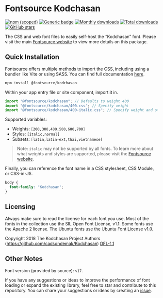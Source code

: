 # Fontsource Kodchasan

[![npm (scoped)](https://img.shields.io/npm/v/@fontsource/kodchasan?color=brightgreen)](https://www.npmjs.com/package/@fontsource/kodchasan) [![Generic badge](https://img.shields.io/badge/fontsource-passing-brightgreen)](https://github.com/fontsource/fontsource) [![Monthly downloads](https://badgen.net/npm/dm/@fontsource/kodchasan)](https://github.com/fontsource/fontsource) [![Total downloads](https://badgen.net/npm/dt/@fontsource/kodchasan)](https://github.com/fontsource/fontsource) [![GitHub stars](https://img.shields.io/github/stars/fontsource/fontsource.svg?style=social&label=Star)](https://github.com/fontsource/fontsource/stargazers)

The CSS and web font files to easily self-host the “Kodchasan” font. Please visit the main [Fontsource website](https://fontsource.org/fonts/kodchasan) to view more details on this package.

## Quick Installation

Fontsource offers multiple methods to import the CSS, including using a bundler like Vite or using SASS. You can find full documentation [here](https://fontsource.org/docs/getting-started/introduction).

```javascript
npm install @fontsource/kodchasan
```

Within your app entry file or site component, import it in.

```javascript
import "@fontsource/kodchasan"; // Defaults to weight 400
import "@fontsource/kodchasan/400.css"; // Specify weight
import "@fontsource/kodchasan/400-italic.css"; // Specify weight and style
```

Supported variables:
- Weights: `[200,300,400,500,600,700]`
- Styles: `[italic,normal]`
- Subsets: `[latin,latin-ext,thai,vietnamese]`

> Note: `italic` may not be supported by all fonts. To learn more about what weights and styles are supported, please visit the [Fontsource website](https://fontsource.org/fonts/kodchasan).

Finally, you can reference the font name in a CSS stylesheet, CSS Module, or CSS-in-JS.

```css
body {
  font-family: "Kodchasan";
}
```

## Licensing
Always make sure to read the license for each font you use. Most of the fonts in the collection use the SIL Open Font License, v1.1. Some fonts use the Apache 2 license. The Ubuntu fonts use the Ubuntu Font License v1.0.

Copyright 2018 The Kodchasan Project Authors (https://github.com/cadsondemak/Kodchasan)
[OFL-1.1](https://openfontlicense.org)

## Other Notes
Font version (provided by source): `v17`.

If you have any suggestions or ideas to improve the performance of font loading or expand the existing library, feel free to star and contribute to this repository. You can share your suggestions or ideas by creating an [issue](https://github.com/fontsource/fontsource/issues).